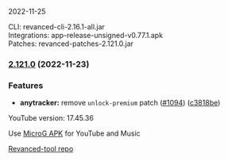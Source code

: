 2022-11-25
  
CLI: revanced-cli-2.16.1-all.jar  
Integrations: app-release-unsigned-v0.77.1.apk  
Patches: revanced-patches-2.121.0.jar  

### [2.121.0](https://github.com/revanced/revanced-patches/compare/v2.120.0...v2.121.0) (2022-11-23)
### Features
* **anytracker:** remove `unlock-premium` patch ([#1094](https://github.com/revanced/revanced-patches/issues/1094)) ([c3818be](https://github.com/revanced/revanced-patches/commit/c3818befc6e342ff04bc8e9fde84a667c123d7ab))

  

YouTube version: 17.45.36

Use [MicroG APK](https://github.com/inotia00/VancedMicroG/releases/latest/download/microg.apk) for YouTube and Music

[Revanced-tool repo](https://github.com/Kingsmanvn-Official/Revanced-tool)
